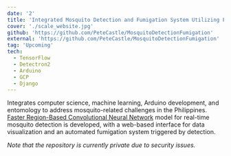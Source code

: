 ```yaml
---
date: '2'
title: 'Integrated Mosquito Detection and Fumigation System Utilizing Faster RCNN'
cover: './scale_website.jpg'
github: 'https://github.com/PeteCastle/MosquitoDetectionFumigation'
external: 'https://github.com/PeteCastle/MosquitoDetectionFumigation'
tag: 'Upcoming'
tech:
  - TensorFlow
  - Detectron2
  - Arduino
  - GCP
  - Django
---
```


Integrates computer science, machine learning, Arduino development, and entomology to address mosquito-related challenges in the Philippines. [Faster Region-Based Convolutional Neural Network](https://medium.com/@soumyajitdatta123/faster-rcnns-explained-af76f96a0b70) model for real-time mosquito detection is developed, with a web-based interface for data visualization and an automated fumigation system triggered by detection. 

*Note that the repository is currently private due to security issues.*